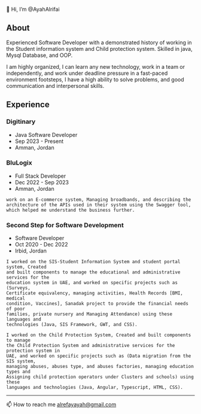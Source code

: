 👋 Hi, I’m @AyahAlrifai

## About
Experienced Software Developer with a demonstrated history of working in the Student information system and Child protection system. Skilled in java, Mysql Database, and OOP.

I am highly organized, I can learn any new technology, work in a team or independently, and work under deadline pressure in a fast-paced environment footsteps, I have a high ability to solve problems, and good communication and interpersonal skills.

## Experience
### Digitinary
- Java Software Developer
- Sep 2023 - Present
- Amman, Jordan

### BluLogix
- Full Stack Developer
- Dec 2022 - Sep 2023
- Amman, Jordan
 ```
 work on an E-commerce system, Managing broadbands, and describing the architecture of the APIs used in their system using the Swagger tool,
 which helped me understand the business further.
 ```

### Second Step for Software Development
- Software Developer
- Oct 2020 - Dec 2022
- Irbid, Jordan

 ```
 I worked on the SIS-Student Information System and student portal system, Created
 and built components to manage the educational and administrative services for the
 education system in UAE, and worked on specific projects such as (Surveys,
 Certificate equivalency, managing activities, Health Records [BMI, medical
 condition, Vaccines], Sanadak project to provide the financial needs of poor
 families, private nursery and Managing Attendance) using these languages and
 technologies (Java, SIS Framework, GWT, and CSS).

 I worked on the Child Protection System, Created and built components to manage
 the Child Protection System and administrative services for the protection system in
 UAE, and worked on specific projects such as (Data migration from the SIS system,
 managing abuses, abuses type, and abuses factories, managing education types and
 Assigning child protection operators under Clusters and schools) using these
 languages and technologies (Java, Angular, Typescript, HTML, CSS).
 ```

---
 📫 How to reach me alrefayayah@gmail.com

<!---
AyahAlrifai/AyahAlrifai is a ✨ special ✨ repository because its `README.md` (this file) appears on your GitHub profile.
You can click the Preview link to take a look at your changes.
--->
